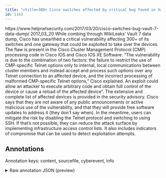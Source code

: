 ```yaml
---
title: "<title>300+ Cisco switches affected by critical bug found in Vault 7 data dump - Help Net Security</title>"
id: 1163
---
```


<title>300+ Cisco switches affected by critical bug found in Vault 7 data dump - Help Net Security</title>
<source> https://www.helpnetsecurity.com/2017/03/20/cisco-switches-bug-vault-7-data-dump/ </source>
<date> 2017_03_20 </date>
<text>
While combing through WikiLeaks’ Vault 7 data dump, Cisco has unearthed a critical vulnerability affecting 300+ of its switches and one gateway that could be exploited to take over the devices.
The flaw is present in the Cisco Cluster Management Protocol (CMP) processing code in Cisco IOS and Cisco IOS XE Software.
“The vulnerability is due to the combination of two factors: the failure to restrict the use of CMP-specific Telnet options only to internal, local communications between cluster members and instead accept and process such options over any Telnet connection to an affected device, and the incorrect processing of malformed CMP-specific Telnet options,” Cisco explained.
An exploit could allow an attacker to execute arbitrary code and obtain full control of the device or cause a reload of the affected device”.
The extensive and complete list of affected devices is provided in the security advisory.
Cisco says that they are not aware of any public announcements or active malicious use of the vulnerability, and that they will provide free software updates to address it (they don’t say when).
In the meantime, users can mitigate the risk by disabling the Telnet protocol and switching to using SSH.
If that’s not possible, they can reduce the attack surface by implementing infrastructure access control lists.
It also includes indicators of compromise that can be used to detect exploitation attempts.
</text>



## Annotations

Annotation keys: content, sourcefile, cyberevent, info

<details>
<summary>Raw annotation JSON (preview)</summary>

```json
{
  "content": "While combing through WikiLeaks\u2019 Vault 7 data dump, Cisco has unearthed a critical vulnerability affecting 300+ of its switches and one gateway that could be exploited to take over the devices. The flaw is present in the Cisco Cluster Management Protocol (CMP) processing code in Cisco IOS and Cisco IOS XE Software. \u201cThe vulnerability is due to the combination of two factors: the failure to restrict the use of CMP-specific Telnet options only to internal, local communications between cluster members and instead accept and process such options over any Telnet connection to an affected device, and the incorrect processing of malformed CMP-specific Telnet options,\u201d Cisco explained. An exploit could allow an attacker to execute arbitrary code and obtain full control of the device or cause a reload of the affected device\u201d. The extensive and complete list of affected devices is provided in the security advisory. Cisco says that they are not aware of any public announcements or active malicious use of the vulnerability, and that they will provide free software updates to address it (they don\u2019t say when). In the meantime, users can mitigate the risk by disabling the Telnet protocol and switching to using SSH. If that\u2019s not possible, they can reduce the attack surface by implementing infrastructure access control lists. It also includes indicators of compromise that can be used to detect exploitation attempts",
  "sourcefile": "1163.txt",
  "cyberevent": {
    "hopper": [
      {
        "index": 0,
        "relation": "Same",
        "events": [
          {
            "index": "E4",
            "type": "Vulnerability-related",
            "realis": "Other",
            "nugget": {
              "startOffset": 1042,
              "index": "T10",
              "endOffset": 1054,
              "text": "will provide"
            },
            "argument": [
              {
                "index": "T14",
                "text": "they",
                "endOffset": 1041,
                "role": {
                  "type": "Releaser"
                },
                "startOffset": 1037,
                "type": "Organization"
              },
              {
                "index": "T11",
                "text": "free software updates",
                "endOffset": 1076,
                "role": {
                  "type": "Patch"
                },
                "startOffset": 1055,
                "type": "Patch"
              }
            ],
            "subtype": "PatchVulnerability"
          },
          {
            "index": "E5",
            "type": "Vulnerability-related",
            "realis": "Other",
            "nugget": {
              "startOffset": 1080,
              "index": "T12",
              "endOffset": 1087,
              "text": "address"
            },
            "argument": [
              {
                "index": "T13",
                "text": "it",
                "endOffset": 1090,
                "role": {
                  "type": "Vulnerability"
                },
                "startOffset": 1088,
                "type": "Vulnerability"
              }
            ],
            "subtype": "PatchVulnerability"
          }
        ]
      },
      {
        "index": 1,
        "relation": "Same",
        "events": [
          {
            "index": "E1",
            "type": "Vulnerability-related",
            "realis": "Actual",
            "nugget": {
              "startOffset": 58,
              "index": "T1",
              "endOffset": 71,
              "text": "has unearthed"
            },
            "argument": [
              {
                "index": "T3",
                "external_reference": {
                  "dbpediaURI": "http://dbpedia.org/resource/Cisco_Systems",
                  "wikidataid": "Q173395"
                },
                "endOffset": 57,
                "role": {
                  "type": "Discoverer"
              
```
</details>
